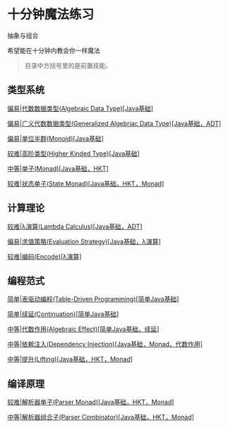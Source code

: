 # 十分钟魔法练习

抽象与组合

希望能在十分钟内教会你一样魔法

> 目录中方括号里的是前置技能。

## 类型系统

[偏易|代数数据类型(Algebraic Data Type)[Java基础]](doc/ADT.md)

[偏易|广义代数数据类型(Generalized Algebriac Data Type)[Java基础，ADT]](doc/GADT.md)

[偏易|单位半群(Monoid)[Java基础]](doc/Monoid.md)

[较难|高阶类型(Higher Kinded Type)[Java基础]](doc/HKT.md)

[中等|单子(Monad)[Java基础，HKT]](doc/Monad.md)

[较难|状态单子(State Monad)[Java基础，HKT，Monad]](doc/StateMonad.md)

## 计算理论

[较难|λ演算(Lambda Calculus)[Java基础，ADT]](doc/Lambda.md)

[偏易|求值策略(Evaluation Strategy)[Java基础，λ演算]](doc/EvalStrategy.md)

[较难|编码(Encode)[λ演算]](doc/Encode.md)

## 编程范式

[简单|表驱动编程(Table-Driven Programming)[简单Java基础]](doc/TableDriven.md)

[简单|续延(Continuation)[简单Java基础]](doc/Continuation.md)

[中等|代数作用(Algebraic Effect)[简单Java基础，续延]](doc/Algeff.md)

[中等|依赖注入(Dependency Injection)[Java基础，Monad，代数作用]](doc/DepsInj.md)

[中等|提升(Lifting)[Java基础，HKT，Monad]](doc/Lifting.md)

## 编译原理

[较难|解析器单子(Parser Monad)[Java基础，HKT，Monad]](doc/ParserM.md)

[中等|解析器组合子(Parser Combinator)[Java基础，HKT，Monad]](doc/Parsec.md)
